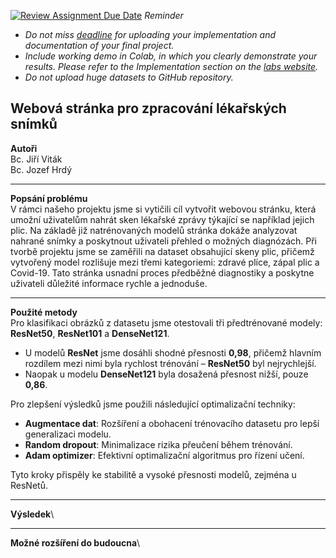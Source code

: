 [![Review Assignment Due Date](https://classroom.github.com/assets/deadline-readme-button-22041afd0340ce965d47ae6ef1cefeee28c7c493a6346c4f15d667ab976d596c.svg)](https://classroom.github.com/a/rMTkWhxv)
*Reminder*
*   *Do not miss [deadline](https://su2.utia.cas.cz/labs.html#projects) for uploading your implementation and documentation of your final project.*
*   *Include working demo in Colab, in which you clearly demonstrate your results. Please refer to the Implementation section on the [labs website](https://su2.utia.cas.cz/labs.html#projects).*
*   *Do not upload huge datasets to GitHub repository.*

**Webová stránka pro zpracování lékařských snímků**
-------------------------------------
**Autoři**\
  Bc. Jiří Viták\
  Bc. Jozef Hrdý
  
-------------------------------------
**Popsání problému**\
V rámci našeho projektu jsme si vytičili cíl vytvořit webovou stránku, která umožní uživatelům nahrát sken lékařské zprávy týkající se například jejich plic. Na základě již natrénovaných modelů stránka dokáže analyzovat nahrané snímky a poskytnout uživateli přehled o možných diagnózách. Při tvorbě projektu jsme se zaměřili na dataset obsahující skeny plic, přičemž vytvořený model rozlišuje mezi třemi kategoriemi: zdravé plíce, zápal plic a Covid-19. Tato stránka usnadní proces předběžné diagnostiky a poskytne uživateli důležité informace rychle a jednoduše. 

-------------------------------------
**Použité metody**\
Pro klasifikaci obrázků z datasetu jsme otestovali tři předtrénované modely: **ResNet50**, **ResNet101** a **DenseNet121**. 

- U modelů **ResNet** jsme dosáhli shodné přesnosti **0,98**, přičemž hlavním rozdílem mezi nimi byla rychlost trénování – **ResNet50** byl nejrychlejší.  
- Naopak u modelu **DenseNet121** byla dosažená přesnost nižší, pouze **0,86**.

Pro zlepšení výsledků jsme použili následující optimalizační techniky:
- **Augmentace dat**: Rozšíření a obohacení trénovacího datasetu pro lepší generalizaci modelu.  
- **Random dropout**: Minimalizace rizika přeučení během trénování.  
- **Adam optimizer**: Efektivní optimalizační algoritmus pro řízení učení.  

Tyto kroky přispěly ke stabilitě a vysoké přesnosti modelů, zejména u ResNetů.



-------------------------------------
**Výsledek**\


-------------------------------------
**Možné rozšíření do budoucna**\
